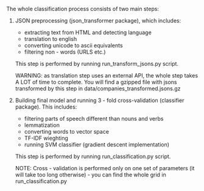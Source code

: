 The whole classification process consists of two main steps:

1. JSON preprocessing (json_transformer package), which includes:
    - extracting text from HTML and detecting language
    - translation to english
    - converting unicode to ascii equivalents
    - filtering non - words (URLS etc.)

    This step is performed by running run_transform_jsons.py script.

    WARNING: as translation step uses an external API, the whole step takes A LOT of time to complete.
    You will find a gzipped file with jsons transformed by this step in data/companies_transformed.jsons.gz


2. Building final model and running 3 - fold cross-validation (classifier package). This includes:
    - filtering parts of speech different than nouns and verbs
    - lemmatization
    - converting words to vector space
    - TF-IDF wieghting
    - running SVM classifier (gradient descent implementation)

    This step is performed by running run_classification.py script.

    NOTE: Cross - validation is performed only on one set of parameters (it will take
    too long otherwise) - you can find the whole grid in run_classification.py
